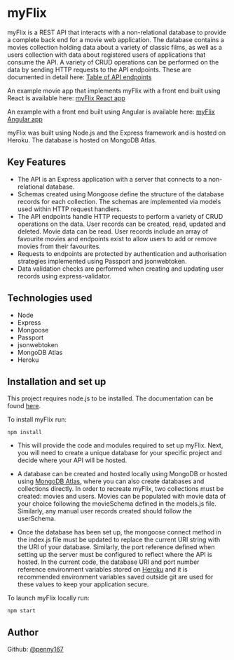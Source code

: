 # myFlix

myFlix is a REST API that interacts with a non-relational database to provide a complete back end for a movie web application. The database contains a movies collection holding data about a variety of classic films, as well as a users collection with data about registered users of applications that consume the API. A variety of CRUD operations can be performed on the data by sending HTTP requests to the API endpoints. These are documented in detail here: [Table of API endpoints](https://intense-depths-38257.herokuapp.com/documentation.html)

An example movie app that implements myFlix with a front end built using React is available here: [myFlix React app](https://github.com/Penny167/myFlix-client)

An example with a front end built using Angular is available here: [myFlix Angular app](https://github.com/Penny167/myFlix-Angular-client)

myFlix was built using Node.js and the Express framework and is hosted on Heroku. The database is hosted on MongoDB Atlas. 

## Key Features

- The API is an Express application with a server that connects to a non-relational database.
- Schemas created using Mongoose define the structure of the database records for each collection. The schemas are implemented via models used within HTTP request handlers. 
- The API endpoints handle HTTP requests to perform a variety of CRUD operations on the data. User records can be created, read, updated and deleted. Movie data can be read. User records include an array of favourite movies and endpoints exist to allow users to add or remove movies from their favourites. 
- Requests to endpoints are protected by authentication and authorisation strategies implemented using Passport and jsonwebtoken.
- Data validation checks are performed when creating and updating user records using express-validator.

## Technologies used

- Node
- Express
- Mongoose
- Passport
- jsonwebtoken
- MongoDB Atlas
- Heroku

## Installation and set up

This project requires node.js to be installed. The documentation can be found [here](https://nodejs.org/en/).

To install myFlix run: 
```
npm install
```
- This will provide the code and modules required to set up myFlix. Next, you will need to create a unique database for your specific project and decide where your API will be hosted. 

- A database can be created and hosted locally using MongoDB or hosted using [MongoDB Atlas](https://www.mongodb.com/atlas/database), where you can also create databases and collections directly. In order to recreate myFlix, two collections must be created: movies and users. Movies can be populated with movie data of your choice following the movieSchema defined in the models.js file. Similarly, any manual user records created should follow the userSchema.

- Once the database has been set up, the mongoose connect method in the index.js file must be updated to replace the current URI string with the URI of your database. Similarly, the port reference defined when setting up the server must be configured to reflect where the API is hosted. In the current code, the database URI and port number reference environment variables stored on [Heroku](https://www.heroku.com/platform) and it is recommended environment variables saved outside git are used for these values to keep your application secure.

To launch myFlix locally run:
```
npm start
```
## Author
Github: [@penny167](https://github.com/Penny167)











